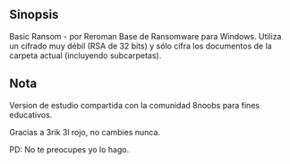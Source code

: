 ## Sinopsis

Basic Ransom - por Reroman Base de Ransomware para Windows. 
Utiliza un cifrado muy débil (RSA de 32 bits) y sólo cifra los documentos de la carpeta actual (incluyendo subcarpetas).

## Nota

Version de estudio compartida con la comunidad 8noobs para fines educativos.

Gracias a 3rik 3l rojo, no cambies nunca.
 
PD: No te preocupes yo lo hago. 
